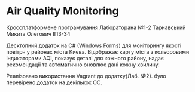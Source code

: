 # Air Quality Monitoring

Кроссплатформене програмування Лабораторана №1-2 Тарнавський Микита Олегович ІПЗ-34

Десктопний додаток на C# (Windows Forms) для моніторингу якості повітря у районах міста Києва. Відображає карту міста з кольоровими індикаторами AQI, показує деталі для кожного району, надає рекомендації та автоматично оновлює дані кожну хвилину.

Реалізовано використання Vagrant до додатку(Лаб. №2). було перевірено додаток на декількох ОС.

